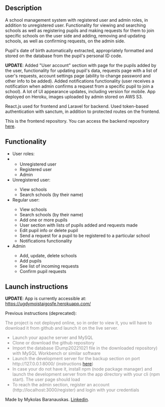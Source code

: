 <h2>Description</h2>

A school management system with registered user and admin roles, in addition to unregistered user. Functionality for viewing and searching schools as well as registering pupils and making requests for them to join specific schools on the user side and adding, removing and updating schools, as well as confirming requests, on the admin side.

Pupil's date of birth automatically extracted, appropriately formatted and stored on the database from the pupil's personal ID code.

<b>UPDATE</b>: Added "User account" section with page for the pupils added by the user, functionality for updating pupil's data, requests page with a list of user's requests, account settings page (ability to change password and other info to be added). Added notifications functionality (user receives a notification when admin confirms a request from a specific pupil to join a school). A lot of UI appearance updates, including version for mobile. App deployed on Heroku, images uploaded by admin stored on AWS S3.

React.js used for frontend and Laravel for backend. Used token-based authentication with sanctum, in addition to protected routes on the frontend.

This is the frontend repository. You can access the backend repository <a href = "https://github.com/mykolasbar/ugdymo_istaigos/">here</a>.

<h2>Functionality</h2>

<ul>
    <li>User roles:<li>
        <ul>
            <li>Unregistered user</li>
            <li>Registered user</li>
            <li>Admin</li>
        </ul>
    <li>Unregistered user:</li>
        <ul>
            <li>View schools</li>
            <li>Search schools (by their name)</li>
        </ul>
    <li>Regular user:</li>
        <ul>
            <li>View schools</li>
            <li>Search schools (by their name)</li>
            <li>Add one or more pupils</li>
            <li>User section with lists of pupils added and requests made</li>
            <li>Edit pupil info or delete pupil</li>
            <li>Send a request for a pupil to be registered to a particular school</li>
            <li>Notifications functionality</li>
        </ul>
    <li>Admin</li>
        <ul>
            <li>Add, update, delete schools</li>
            <li>Add pupils</li>
            <li>See list of incoming requests</li>
            <li>Confirm pupil requests</li>
        </ul>
</ul>

<h2>Launch instructions</h2>

<b>UPDATE</b>: App is currently accessible at: <aa href="https://ugdymoistaigosfe.herokuapp.com/">https://ugdymoistaigosfe.herokuapp.com/</a>

Previous instructions (deprecated):

<div style = "color:#8c8b8b">
The project is not deployed online, so in order to view it, you will have to download it from github and launch it on the live server.

<ul>
    <li>Launch your apache server and MySQL</li>
    <li>Clone or download the github repository</li>
    <li>Import the database (Dump20221021 file in the downloaded repository) with MySQL Workbench or similar software</li>
    <li>Launch the development server for the backup section on port http://127.0.0.1:8000/ (instructions <a href = "https://github.com/mykolasbar/ugdymo_istaigos/">here</a>)</li>
    <li>In case your do not have it, install npm (node package manager) and launch the development server from the app directory with your cli (npm start). The user page should load</li>
    <li>To reach the admin section, register an account (http://localhost:3000/register) and login with your credentials</li>
</ul>
</div>

Made by Mykolas Baranauskas. <a href = "https://www.linkedin.com/in/mykolas-baranauskas-b3809b110/" target = "_blank">Linkedin</a>.